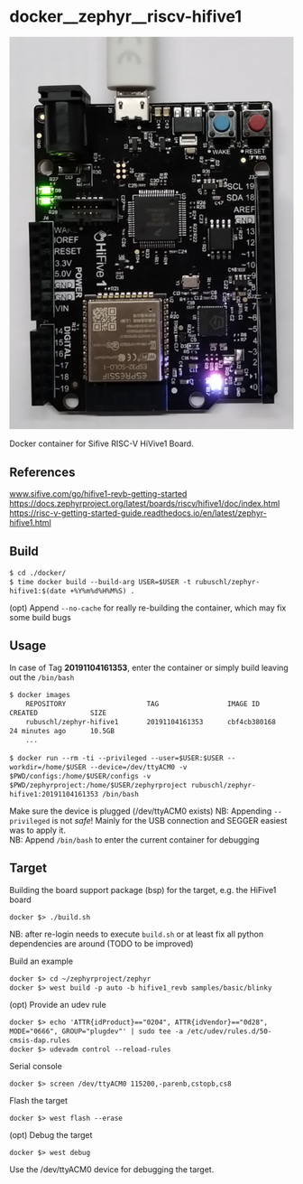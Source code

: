 # docker__zephyr__riscv-hifive1

![SiFive_HiFive1_RevB](pics/sifive_hifive1_revb.jpg)

Docker container for Sifive RISC-V HiVive1 Board.  


## References

www.sifive.com/go/hifive1-revb-getting-started  
https://docs.zephyrproject.org/latest/boards/riscv/hifive1/doc/index.html  
https://risc-v-getting-started-guide.readthedocs.io/en/latest/zephyr-hifive1.html  


## Build

```
$ cd ./docker/
$ time docker build --build-arg USER=$USER -t rubuschl/zephyr-hifive1:$(date +%Y%m%d%H%M%S) .
```

(opt) Append ``--no-cache`` for really re-building the container, which may fix some build bugs  


## Usage

In case of Tag **20191104161353**, enter the container or simply build leaving out the ``/bin/bash``  

```
$ docker images
    REPOSITORY                    TAG                 IMAGE ID            CREATED             SIZE
    rubuschl/zephyr-hifive1       20191104161353      cbf4cb380168        24 minutes ago      10.5GB
    ...

$ docker run --rm -ti --privileged --user=$USER:$USER --workdir=/home/$USER --device=/dev/ttyACM0 -v $PWD/configs:/home/$USER/configs -v $PWD/zephyrproject:/home/$USER/zephyrproject rubuschl/zephyr-hifive1:20191104161353 /bin/bash
```

Make sure the device is plugged (/dev/ttyACM0 exists)
NB: Appending ``--privileged`` is not _safe_! Mainly for the USB connection and SEGGER easiest was to apply it.  
NB: Append ``/bin/bash`` to enter the current container for debugging  


## Target

Building the board support package (bsp) for the target, e.g. the HiFive1 board  

```
docker $> ./build.sh
```

NB: after re-login needs to execute ``build.sh`` or at least fix all python dependencies are around (TODO to be improved)  


Build an example  

```
docker $> cd ~/zephyrproject/zephyr
docker $> west build -p auto -b hifive1_revb samples/basic/blinky
```

(opt) Provide an udev rule  

```
docker $> echo 'ATTR{idProduct}=="0204", ATTR{idVendor}=="0d28", MODE="0666", GROUP="plugdev"' | sudo tee -a /etc/udev/rules.d/50-cmsis-dap.rules
docker $> udevadm control --reload-rules
```

Serial console  

```
docker $> screen /dev/ttyACM0 115200,-parenb,cstopb,cs8
```

Flash the target  

```
docker $> west flash --erase
```

(opt) Debug the target  

```
docker $> west debug
```

Use the /dev/ttyACM0 device for debugging the target.  

